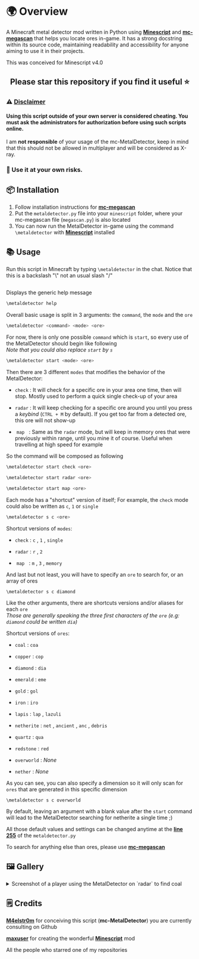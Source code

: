 # 🌍 Overview
A Minecraft metal detector mod written in Python using <b>[Minescript](https://minescript.net/)</b> and <b>[mc-megascan](https://github.com/M4elstr0m/mc-megascan/)</b> that helps you locate ores in-game. It has a strong docstring within its source code, maintaining readability and accessibility for anyone aiming to use it in their projects.<br>

This was conceived for Minescript v4.0

## <p align="center">Please star this repository if you find it useful ⭐</p>

### ⚠️ <ins>Disclaimer</ins>

#### Using this script outside of your own server is considered <b>cheating</b>. You must ask the administrators for authorization before using such scripts online.
I am <b>not responsible</b> of your usage of the mc-MetalDetector, keep in mind that this should not be allowed in multiplayer and will be considered as X-ray.
<br> 
### 🛑 Use it at your own risks.

## 📦 Installation

1. Follow installation instructions for <b>[mc-megascan](https://github.com/M4elstr0m/mc-megascan/)</b>
2. Put the `metaldetector.py` file into your `minescript` folder, where your mc-megascan file (`megascan.py`) is also located
3. You can now run the MetalDetector in-game using the command `\metaldetector` with <b>[Minescript](https://minescript.net/)</b> installed

## 📚 Usage

Run this script in Minecraft by typing `\metaldetector` in the chat. Notice that this is a backslash "\\" not an usual slash "/"

##
Displays the generic help message

```bash
\metaldetector help
```

Overall basic usage is split in 3 arguments: the `command`, the `mode` and the `ore`

```bash
\metaldetector <command> <mode> <ore>
```

For now, there is only one possible `command` which is `start`, so every use of the MetalDetector should begin like following <br> *Note that you could also replace `start` by `s`*

```bash
\metaldetector start <mode> <ore>
```

Then there are 3 different `modes` that modifies the behavior of the MetalDetector:

- `check` : It will check for a specific ore in your area one time, then will stop. Mostly used to perform a quick single check-up of your area
  
- `radar` : It will keep checking for a specific ore around you until you press a *keybind* (`CTRL + M` by default). If you get too far from a detected ore, this ore will not show-up
  
- &nbsp;`map`&nbsp;&nbsp; : Same as the `radar` mode, but will keep in memory ores that were previously within range, until you mine it of course. Useful when travelling at high speed for example

So the command will be composed as following

```bash
\metaldetector start check <ore>

\metaldetector start radar <ore>

\metaldetector start map <ore>
```

Each mode has a "shortcut" version of itself; For example, the `check` mode could also be written as `c`, `1` or `single`

```bash
\metaldetector s c <ore>
```

Shortcut versions of `modes`:

- `check` : `c` , `1` , `single`
  
- `radar` : `r` , `2`
  
- &nbsp;`map`&nbsp;&nbsp; : `m` , `3` , `memory`

And last but not least, you will have to specify an `ore` to search for, or an array of ores

```bash
\metaldetector s c diamond
```

Like the other arguments, there are shortcuts versions and/or aliases for each `ore` <br> *Those are generally speaking the three first characters of the `ore` (e.g: `diamond` could be written `dia`)*

Shortcut versions of `ores`:

- `coal` : `coa`
  
- `copper` : `cop`
  
- `diamond` : `dia`
  
- `emerald` : `eme`
  
- `gold` : `gol`
  
- `iron` : `iro`
  
- `lapis` : `lap` , `lazuli`
  
- `netherite` : `net` , `ancient` , `anc` , `debris`
  
- `quartz` : `qua`
  
- `redstone` : `red`

- `overworld` : *None*
  
- `nether` : *None*

As you can see, you can also specify a dimension so it will only scan for `ores` that are generated in this specific dimension

```
\metaldetector s c overworld
```

By default, leaving an argument with a blank value after the `start` command will lead to the MetalDetector searching for netherite a single time ;)

All those default values and settings can be changed anytime at the <b>[line 255](https://github.com/M4elstr0m/mc-MetalDetector/blob/main/metaldetector.py#L225)</b> of the `metaldetector.py`

To search for anything else than ores, please use <b>[mc-megascan](https://github.com/M4elstr0m/mc-megascan/)</b>

## 🖼️ Gallery

<details>
  <summary>Screenshot of a player using the MetalDetector on `radar` to find coal</summary>
  <img width="1430" height="1079" alt="mc-metaldetector_gallery-1" src="https://github.com/user-attachments/assets/6e5059a1-83bc-46c7-810a-1f4ca0394f28" />
</details>

## 🗒️ Credits

<b>[M4elstr0m](https://github.com/M4elstr0m)</b> for conceiving this script (<b>mc-MetalDetector</b>) you are currently consulting on Github

<b>[maxuser](https://github.com/maxuser0)</b> for creating the wonderful <b>[Minescript](https://minescript.net/)</b> mod

All the people who starred one of my repositories
